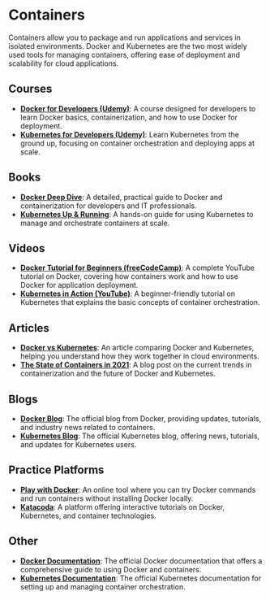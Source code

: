 # Containers
Containers allow you to package and run applications and services in isolated environments. Docker and Kubernetes are the two most widely used tools for managing containers, offering ease of deployment and scalability for cloud applications.

## Courses
- **[Docker for Developers (Udemy)](https://www.udemy.com/course/docker-for-developers/)**: A course designed for developers to learn Docker basics, containerization, and how to use Docker for deployment.
- **[Kubernetes for Developers (Udemy)](https://www.udemy.com/course/kubernetes-for-developers/)**: Learn Kubernetes from the ground up, focusing on container orchestration and deploying apps at scale.

## Books
- **[Docker Deep Dive](https://www.amazon.com/Docker-Deep-Dive-Nigel-Poulton/dp/1914417031)**: A detailed, practical guide to Docker and containerization for developers and IT professionals.
- **[Kubernetes Up & Running](https://www.amazon.com/Kubernetes-Up-Running-Containers-Cluster/dp/1098110203)**: A hands-on guide for using Kubernetes to manage and orchestrate containers at scale.

## Videos
- **[Docker Tutorial for Beginners (freeCodeCamp)](https://www.youtube.com/watch?v=YFl2mCHdv24)**: A complete YouTube tutorial on Docker, covering how containers work and how to use Docker for application deployment.
- **[Kubernetes in Action (YouTube)](https://www.youtube.com/watch?v=X48VuDVv0do)**: A beginner-friendly tutorial on Kubernetes that explains the basic concepts of container orchestration.

## Articles
- **[Docker vs Kubernetes](https://www.docker.com/blog/what-is-the-difference-between-docker-and-kubernetes/)**: An article comparing Docker and Kubernetes, helping you understand how they work together in cloud environments.
- **[The State of Containers in 2021](https://www.redhat.com/en/blog/state-of-containers-2021)**: A blog post on the current trends in containerization and the future of Docker and Kubernetes.

## Blogs
- **[Docker Blog](https://www.docker.com/blog/)**: The official blog from Docker, providing updates, tutorials, and industry news related to containers.
- **[Kubernetes Blog](https://kubernetes.io/blog/)**: The official Kubernetes blog, offering news, tutorials, and updates for Kubernetes users.

## Practice Platforms
- **[Play with Docker](https://labs.play-with-docker.com/)**: An online tool where you can try Docker commands and run containers without installing Docker locally.
- **[Katacoda](https://www.katacoda.com/)**: A platform offering interactive tutorials on Docker, Kubernetes, and container technologies.

## Other
- **[Docker Documentation](https://docs.docker.com/)**: The official Docker documentation that offers a comprehensive guide to using Docker and containers.
- **[Kubernetes Documentation](https://kubernetes.io/docs/)**: The official Kubernetes documentation for setting up and managing container orchestration.
